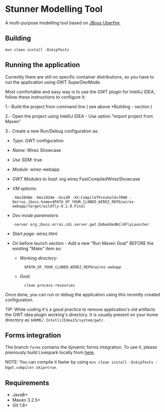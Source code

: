 Stunner Modelling Tool
=======================

A multi-purpose modelling tool based on [JBoss Uberfire](http://www.uberfireframework.org/).                         

Building
--------

    mvn clean install -DskipTests

Running the application
-----------------------

Currently there are still no specific container distributions, so you have to run the application using GWT SuperDevMode.                      

Most comfortable and easy way is to use the GWT plugin for IntelliJ IDEA, follow these instructions to configure it:                   

1.- Build the project from command line ( see above *Building  - section )             
  
2.- Open the project using IntelliJ IDEA - Use option "import project from Maven"                 
  
3.- Create a new Run/Debug configuration as:                
  - *Type*: GWT configuration                  
  - *Name*: Wirez Showcase                     
  - *Use SDM*: true                  
  - *Module*: wirez-webapp             
  - *GWT Modules to load*: org.wirez.FastCompiledWirezShowcase             
  - *VM options*: 
        
        -Xmx2048m -Xms1024m -Xss1M -XX:CompileThreshold=7000 -Derrai.jboss.home=$PATH_OF_YOUR_CLONED_WIREZ_REPO/wirez-webapp/target/wildfly-8.1.0.Final
                      
  - *Dev mode parameters*: 
        
        -server org.jboss.errai.cdi.server.gwt.EmbeddedWildFlyLauncher
                      
  - *Start page*: wirez.html                  
  
  - On before launch section - Add a new "Run Maven Goal" BEFORE the existing "Make" item as:                
    - *Working directory*: 
        
            $PATH_OF_YOUR_CLONED_WIREZ_REPO/wirez-webapp
                          
    - *Goal*: 
        
            clean process-resources                 
  
Once done, you can run or debug the application using this recently created configuration.                   
  
*TIP*: While coding it's a good practice to remove application's old artifacts the GWT idea plugin working's directory. It is usually present on your home directory as `$HOME/.IntelliJIdea15/system/gwt/`.                        


Forms integration
-----------------

The branch `forms` contains the dynamic forms integration. To use it, please previously build Livespark locally from [here](https://github.com/droolsjbpm/livespark).                   
 
NOTE: You can compile it faster by using `mvn clean install -DskipTests -Dgwt.compiler.skip=true`.                     
 
Requirements
------------
* Java8+          
* Maven 3.2.5+       
* Git 1.8+        

